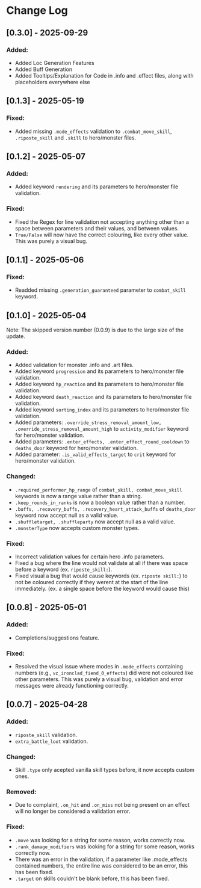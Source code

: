 # Change Log

## [0.3.0] - 2025-09-29

### Added:
- Added Loc Generation Features
- Added Buff Generation
- Added Tooltips/Explanation for Code in .info and .effect files, along with placeholders everywhere else

## [0.1.3] - 2025-05-19

### Fixed:
- Added missing `.mode_effects` validation to `.combat_move_skill`, `.riposte_skill` and `.skill` to hero/monster files.

## [0.1.2] - 2025-05-07

### Added:
- Added keyword `rendering` and its parameters to hero/monster file validation.

### Fixed:
- Fixed the Regex for line validation not accepting anything other than a space between parameters and their values, and between values.
- `True/False` will now have the correct colouring, like every other value. This was purely a visual bug.

## [0.1.1] - 2025-05-06

### Fixed:
- Readded missing `.generation_guaranteed` parameter to `combat_skill` keyword.

## [0.1.0] - 2025-05-04
Note: The skipped version number (0.0.9) is due to the large size of the update.

### Added:
- Added validation for monster .info and .art files.
- Added keyword `progression` and its parameters to hero/monster file validation.
- Added keyword `hp_reaction` and its parameters to hero/monster file validation.
- Added keyword `death_reaction` and its parameters to hero/monster file validation.
- Added keyword `sorting_index` and its parameters to hero/monster file validation.
- Added parameters: `.override_stress_removal_amount_low, .override_stress_removal_amount_high` to `activity_modifier` keyword for hero/monster validation.
- Added parameters: `.enter_effects, .enter_effect_round_cooldown` to `deaths_door` keyword for hero/monster validation.
- Added parameter: `.is_valid_effects_target` to `crit` keyword for hero/monster validation.

### Changed:
- `.required_performer_hp_range` of `combat_skill, combat_move_skill` keywords is now a range value rather than a string.
- `.keep_rounds_in_ranks` is now a boolean value rather than a number.
- `.buffs, .recovery_buffs, .recovery_heart_attack_buffs` of `deaths_door` keyword now accept null as a valid value.
- `.shuffletarget, .shuffleparty` now accept null as a valid value.
- `.monsterType` now accepts custom monster types.

### Fixed:
- Incorrect validation values for certain hero .info parameters.
- Fixed a bug where the line would not validate at all if there was space before a keyword (ex. `riposte_skill:`).
- Fixed visual a bug that would cause keywords (ex. `riposte skill:`) to not be coloured correctly if they werent at the start of the line immediately. (ex. a single space before the keyword would cause this)

## [0.0.8] - 2025-05-01

### Added:
- Completions/suggestions feature.

### Fixed:
- Resolved the visual issue where modes in `.mode_effects` containing numbers (e.g., `vz_ironclad_fiend_0_effects`) did were not coloured like other parameters. This was purely a visual bug, validation and error messages were already functioning correctly.

## [0.0.7] - 2025-04-28

### Added:
- `riposte_skill` validation.
- `extra_battle_loot` validation.

### Changed:
- Skill `.type` only acepted vanilla skill types before, it now accepts custom ones.

### Removed:
- Due to complaint, `.on_hit` and `.on_miss` not being present on an effect will no longer be considered a validation error.

### Fixed:
- `.move` was looking for a string for some reason, works correctly now.
- `.rank_damage_modifiers` was looking for a string for some reason, works correctly now.
- There was an error in the validation, if a parameter like .mode_effects contained numbers, the entire line was considered to be an error, this has been fixed.
- `.target` on skills couldn't be blank before, this has been fixed.
